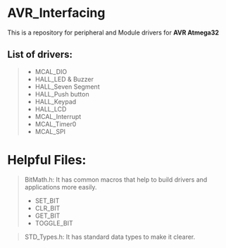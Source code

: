 # AVR_Interfacing
This is a repository for peripheral and Module drivers for **AVR Atmega32**

## **List of drivers:**
>- MCAL_DIO
>- HALL_LED & Buzzer
>- HALL_Seven Segment
>- HALL_Push button
>- HALL_Keypad
>- HALL_LCD
>- MCAL_Interrupt
>- MCAL_Timer0
>- MCAL_SPI


# Helpful Files:
> BitMath.h: It has common macros that help to build drivers and applications more easily.
 >- SET_BIT
 >- CLR_BIT
 >- GET_BIT
 >- TOGGLE_BIT
 
> STD_Types.h: It has standard data types to make it clearer.
